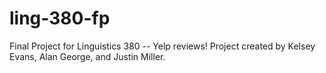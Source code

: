 # ling-380-fp
Final Project for Linguistics 380 -- Yelp reviews!
Project created by Kelsey Evans, Alan George, and Justin Miller.
